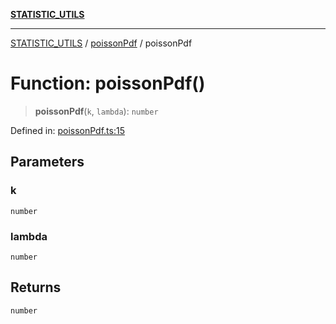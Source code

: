 [**STATISTIC_UTILS**](../../README.md)

***

[STATISTIC_UTILS](../../README.md) / [poissonPdf](../README.md) / poissonPdf

# Function: poissonPdf()

> **poissonPdf**(`k`, `lambda`): `number`

Defined in: [poissonPdf.ts:15](https://github.com/dailker/everyutil/blob/9ec04d41a381dab61073bf86e9abc70eaf55066d/src/statistic/poissonPdf.ts#L15)

## Parameters

### k

`number`

### lambda

`number`

## Returns

`number`
